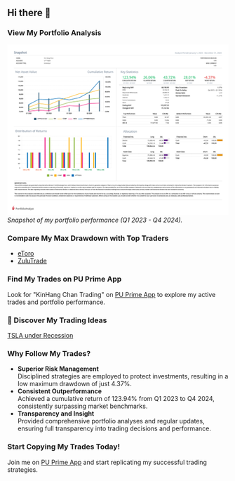 ## Hi there 👋

### View My Portfolio Analysis
![Portfolio Analysis](Kin_Hang_Chan_2023_Q1_2024_Q4.png)  
*Snapshot of my portfolio performance (Q1 2023 - Q4 2024).*

### Compare My Max Drawdown with Top Traders
- [eToro](https://www.etoro.com/copytrader/)
- [ZuluTrade](https://www.zulutrade.com/leaders)

### Find My Trades on PU Prime App
Look for "KinHang Chan Trading" on [PU Prime App](https://copytrading.puprime.com/) to explore my active trades and portfolio performance.

### 🚀 Discover My Trading Ideas
[TSLA under Recession](https://www.tradingview.com/chart/TSLA/kSHKWM8K-TSLA-under-Recession/)

### Why Follow My Trades?
- **Superior Risk Management**</br>
  Disciplined strategies are employed to protect investments, resulting in a low maximum drawdown of just 4.37%.
- **Consistent Outperformance**</br>
  Achieved a cumulative return of 123.94% from Q1 2023 to Q4 2024, consistently surpassing market benchmarks.
- **Transparency and Insight**</br>
  Provided comprehensive portfolio analyses and regular updates, ensuring full transparency into trading decisions and performance.

### Start Copying My Trades Today!
Join me on [PU Prime App](https://copytrading.puprime.com/) and start replicating my successful trading strategies.
